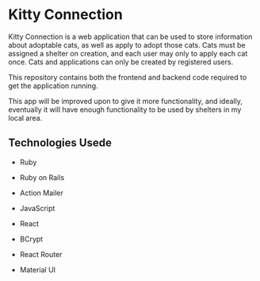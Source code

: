 # Kitty Connection

Kitty Connection is a web application that can be used to store information about adoptable cats, as well as apply to adopt those cats. Cats must be assigned a shelter on creation, and each user may only to apply each cat once. Cats and applications can only be created by registered users.

This repository contains both the frontend and backend code required to get the application running.

This app will be improved upon to give it more functionality, and ideally, eventually it will have enough functionality to be used by shelters in my local area.

## Technologies Usede

* Ruby

* Ruby on Rails

* Action Mailer

* JavaScript

* React

* BCrypt

* React Router

* Material UI